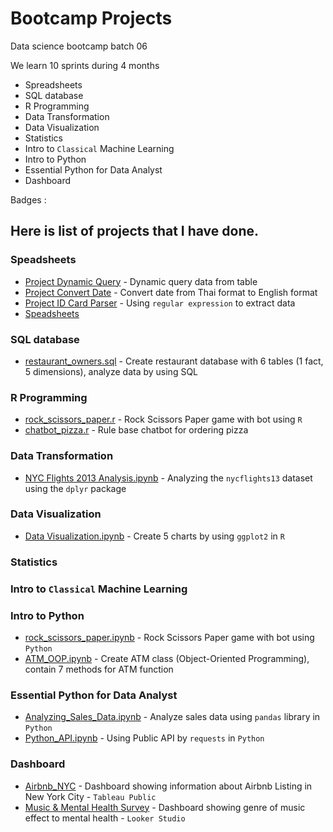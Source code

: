 # Bootcamp Projects

Data science bootcamp batch 06

We learn 10 sprints during 4 months

- Spreadsheets
- SQL database
- R Programming
- Data Transformation
- Data Visualization
- Statistics
- Intro to `Classical` Machine Learning
- Intro to Python
- Essential Python for Data Analyst
- Dashboard

Badges : 

## Here is list of projects that I have done.

### Speadsheets
- [Project Dynamic Query](https://github.com/Yurokana/bootcamp_projects/blob/9e05f3f23ee41aa34d9ff2c1e18307b4eb09651b/Spreadsheets/Project%20-%20Dynamic%20Query.JPG) - Dynamic query data from table
- [Project Convert Date](https://github.com/Yurokana/bootcamp_projects/blob/9e05f3f23ee41aa34d9ff2c1e18307b4eb09651b/Spreadsheets/Project%20-%20Convert%20Date.JPG) - Convert date from Thai format to English format
- [Project ID Card Parser](https://github.com/Yurokana/bootcamp_projects/blob/9e05f3f23ee41aa34d9ff2c1e18307b4eb09651b/Spreadsheets/Project%20-%20ID%20Card%20Parser.JPG) - Using `regular expression` to extract data
- [Speadsheets](https://docs.google.com/spreadsheets/d/1bcgYvw5kB5TbX4_I0HWNU_zppYLqB-aAER1_xSDeCsc/edit?usp=sharing)
### SQL database
- [restaurant_owners.sql](https://github.com/Yurokana/bootcamp_projects/blob/9e05f3f23ee41aa34d9ff2c1e18307b4eb09651b/SQL%20database/restaurant_owners.sql) - Create restaurant database with 6 tables (1 fact, 5 dimensions), analyze data by using SQL
### R Programming
- [rock_scissors_paper.r](https://github.com/Yurokana/bootcamp_projects/blob/9e05f3f23ee41aa34d9ff2c1e18307b4eb09651b/R%20Programming/rock_scissors_paper.r) - Rock Scissors Paper game with bot using `R`
- [chatbot_pizza.r](https://github.com/Yurokana/bootcamp_projects/blob/9e05f3f23ee41aa34d9ff2c1e18307b4eb09651b/R%20Programming/chatbot_pizza.r) - Rule base chatbot for ordering pizza
### Data Transformation
- [NYC Flights 2013 Analysis.ipynb](https://github.com/Yurokana/bootcamp_projects/blob/9e05f3f23ee41aa34d9ff2c1e18307b4eb09651b/R%20Programming/NYC%20Flights%202013%20Analysis.ipynb) - Analyzing the `nycflights13` dataset using the `dplyr` package
### Data Visualization
- [Data Visualization.ipynb](https://github.com/Yurokana/bootcamp_projects/blob/48747b070ee0cc5b2fde2c9a75b7832d8d4e362f/R%20Programming/Data%20Visualization.ipynb) - Create 5 charts by using `ggplot2` in `R`
### Statistics
### Intro to `Classical` Machine Learning
### Intro to Python
- [rock_scissors_paper.ipynb](https://github.com/Yurokana/bootcamp_projects/blob/9e05f3f23ee41aa34d9ff2c1e18307b4eb09651b/Python/Intro%20to%20Python_Homework1_rock_scissors_paper.ipynb) - Rock Scissors Paper game with bot using `Python`
- [ATM_OOP.ipynb](https://github.com/Yurokana/bootcamp_projects/blob/9e05f3f23ee41aa34d9ff2c1e18307b4eb09651b/Python/Intro%20to%20Python_Homework2_ATM_OOP.ipynb) - Create ATM class (Object-Oriented Programming), contain 7 methods for ATM function
### Essential Python for Data Analyst
- [Analyzing_Sales_Data.ipynb](https://github.com/Yurokana/bootcamp_projects/blob/9e05f3f23ee41aa34d9ff2c1e18307b4eb09651b/Python/Analyzing_Sales_Data.ipynb) - Analyze sales data using `pandas` library in `Python`
- [Python_API.ipynb](https://github.com/Yurokana/bootcamp_projects/blob/12536274b604dd64f9c0ae278018ae9691a42178/Python/Homework_Python_API.ipynb) - Using Public API by `requests` in `Python`
### Dashboard
- [Airbnb_NYC](https://public.tableau.com/views/Airbnb_NYC_16745376831200/Dashboard1?:language=en-US&:display_count=n&:origin=viz_share_link) - Dashboard showing information about Airbnb Listing in New York City - `Tableau Public`
- [Music & Mental Health Survey](https://datastudio.google.com/reporting/8f51a5d3-34a1-4e4b-a0b8-e6ccf61df450) - Dashboard showing genre of music effect to mental health - `Looker Studio`






